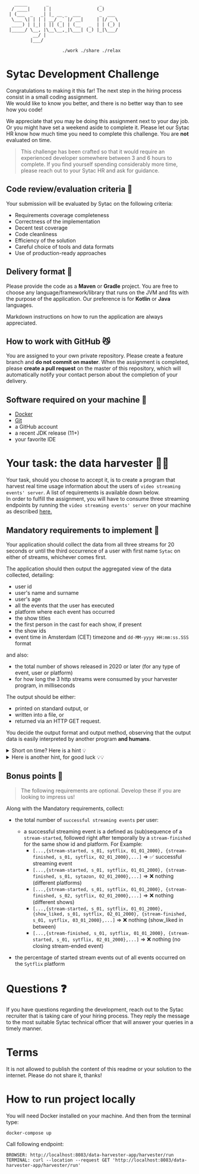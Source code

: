 ```
   _____       _                   _       
  / ____|     | |                 (_)      
 | (___  _   _| |_ __ _  ___       _  ___  
  \___ \| | | | __/ _` |/ __|     | |/ _ \ 
  ____) | |_| | || (_| | (__   _  | | (_) |
 |_____/ \__, |\__\__,_|\___| (_) |_|\___/ 
          __/ |                            
         |___/                              

                     ./work ./share ./relax 
```

# Sytac Development Challenge #

Congratulations to making it this far! The next step in the hiring process consist in a small coding assignment.  
We would like to know you better, and there is no better way than to see how you code!

We appreciate that you may be doing this assignment next to your day job. Or you might have set a weekend aside to
complete it. Please let our Sytac HR know how much time you need to complete this challenge. You are 
**not** evaluated on time.

> This challenge has been crafted so that it would require an experienced developer somewhere between 3 and 
> 6 hours to complete. If you find yourself spending considerably more time, please reach out to your 
> Sytac HR and ask for guidance.

## Code review/evaluation criteria 🏅 ##

Your submission will be evaluated by Sytac on the following criteria:

+ Requirements coverage completeness
+ Correctness of the implementation
+ Decent test coverage
+ Code cleanliness
+ Efficiency of the solution
+ Careful choice of tools and data formats
+ Use of production-ready approaches

## Delivery format 🚚 ##

Please provide the code as a **Maven** or **Gradle** project.
You are free to choose any language/framework/library that runs on the JVM and fits with the purpose
of the application. Our preference is for **Kotlin** or **Java** languages.

Markdown instructions on how to run the application are always appreciated.

## How to work with GitHub 😼 ##

You are assigned to your own private repository. Please create a feature branch and **do not commit on master**.
When the assignment is completed, please **create a pull request** on the master of this repository,
which will automatically notify your contact person about the completion of your delivery.  

## Software required on your machine 🔧 ##

+ [Docker](https://www.docker.com)
+ [Git](https://git-scm.com)
+ a GitHub account
+ a recent JDK release (11+)
+ your favorite IDE
       
# Your task: the data harvester  🕵️‍♂️ #

Your task, should you choose to accept it, is to create a program that harvest real time usage information
about the users of `video streaming events' server`. A list of requirements is available down below.  
In order to fulfill the assignment, you will have to consume three streaming endpoints by running the `video streaming events' server` on your machine as described [here.](StreamingPlatform.md)

## Mandatory requirements to implement 📜 ##

Your application should collect the data from all three streams for 20 seconds or until the third occurrence
of a user with first name `Sytac` on either of streams, whichever comes first.

The application should then output the aggregated view of the data collected, detailing:

+ user id
+ user's name and surname
+ user's age
+ all the events that the user has executed
+ platform where each event has occurred
+ the show titles
+ the first person in the cast for each show, if present
+ the show ids
+ event time in  Amsterdam (CET) timezone and `dd-MM-yyyy HH:mm:ss.SSS` format

and also:

+ the total number of shows released in 2020 or later (for any type of event, user or platform)
+ for how long the 3 http streams were consumed by your harvester program, in milliseconds

The output should be either:

+ printed on standard output, or
+ written into a file, or
+ returned via an HTTP GET request.

You decide the output format and output method, observing that the output data is easily
interpreted by another program **and humans**.

<details>
  <summary>Short on time? Here is a hint 💡</summary>

  ```kotlin
    "PT" -> "UTC"
    "CA" -> "America/Toronto"
    "US" -> "America/Los_Angeles"
    "RU" -> "Europe/Moscow"
    "ID" -> "Asia/Jakarta"
    "CN" -> "Asia/Shanghai"
  ```

</details>

<details>
  <summary>Here is another hint, for good luck 💡💡</summary>
  
   
Unfortunately, the server is bugged: from time to time the data returned is not well-formed. Feel free to skip these messages.
</details>

## Bonus points 🌟 ##

> The following requirements are optional. Develop these if you are looking to impress us!  

Along with the Mandatory requirements, collect:  

+ the total number of `successful streaming events` per user:
  + a successful streaming event is a defined as (sub)sequence of a `stream-started`, followed right after temporally by a `stream-finished` for the same show id and platform. For Example:
    + `[...,{stream-started, s_01, sytflix, 01_01_2000}, {stream-finished, s_01, sytflix, 02_01_2000},...]` => ✅ successful streaming event  
    + `[...,{stream-started, s_01, sytflix, 01_01_2000}, {stream-finished, s_01, sytazon, 02_01_2000},...]` => ❌ nothing (different platforms)  
    + `[...,{stream-started, s_01, sytflix, 01_01_2000}, {stream-finished, s_02, sytflix, 02_01_2000},...]` => ❌ nothing (different shows)
    + `[...,{stream-started, s_01, sytflix, 01_01_2000}, {show_liked, s_01, sytflix, 02_01_2000}, {stream-finished, s_01, sytflix, 03_01_2000},...]` => ❌ nothing (show_liked in between)  
    + `[...,{stream-finished, s_01, sytflix, 01_01_2000}, {stream-started, s_01, sytflix, 02_01_2000},...]` => ❌ nothing (no closing stream-ended event)

+ the percentage of started stream events out of all events occurred on the `Sytflix` platform

# Questions ❓ #

If you have questions regarding the development, reach out to the Sytac recruiter that is taking care of your hiring process. 
They reply the message to the most suitable Sytac technical officer that will answer your queries in a timely manner.

# Terms #

It is not allowed to publish the content of this readme or your solution to the internet. Please do not share it, thanks!


# How to run project locally

You will need Docker installed on your machine. And then from the terminal type:
```
docker-compose up
```
Call following endpoint: 
```
BROWSER: http://localhost:8083/data-harvester-app/harvester/run
TERMINAL: curl --location --request GET 'http://localhost:8083/data-harvester-app/harvester/run'
```
